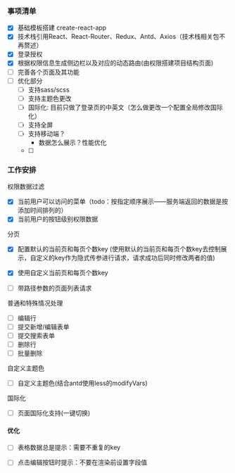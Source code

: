 ###   事项清单
- [x] 基础模板搭建 create-react-app
- [x] 技术栈引用React、React-Router、Redux、Antd、Axios（技术栈相关包不再赘述）
- [x] 登录授权
- [x] 根据权限信息生成侧边栏以及对应的动态路由(由权限搭建项目结构页面)
- [ ] 完善各个页面及其功能
- [ ] 优化部分
  - [ ] 支持sass/scss
  - [ ] 支持主题色更改
  - [ ] 国际化: 目前只做了登录页的中英文（怎么做更改一个配置全局修改国际化）
  - [ ] 支持全屏
  - [ ] 支持移动端？
    - 数据怎么展示？性能优化
  - [ ] 


###   工作安排
权限数据过滤
  - [x] 当前用户可以访问的菜单（todo：按指定顺序展示——服务端返回的数据是按添加时间排列的）
  - [x] 当前用户的按钮级别权限数据

分页
- [x] 配置默认的当前页和每页个数key
  (使用默认的当前页和每页个数key去控制展示，自定义的key作为隐式传参进行请求，请求成功后同时修改两者的值)
- [x] 使用自定义当前页和每页个数key
- [ ] 带路径参数的页面列表请求


普通和特殊情况处理
- [ ] 编辑行
- [ ] 提交新增/编辑表单
- [ ] 提交搜索表单
- [ ] 删除行
- [ ] 批量删除

自定义主题色
- [ ] 自定义主题色(结合antd使用less的modifyVars)

国际化
- [ ] 页面国际化支持(一键切换)


####   优化
- [ ] 表格数据总是提示：需要不重复的key
- [ ] 点击编辑按钮时提示：不要在渲染前设置字段值





